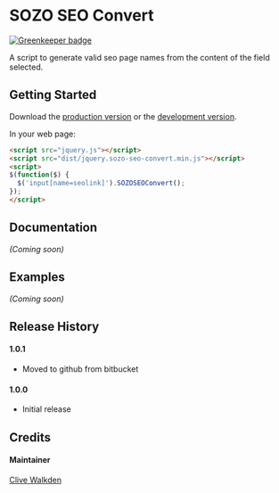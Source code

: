 # SOZO SEO Convert

[![Greenkeeper badge](https://badges.greenkeeper.io/clivewalkden/SOZOSEOConvert.svg)](https://greenkeeper.io/)

A script to generate valid seo page names from the content of the field selected.

## Getting Started

Download the [production version][min] or the [development version][max].

[min]: https://bitbucket.org/sozodesign/sozoseoconvert/raw/master/dist/jquery.sozo-seo-convert.min.js
[max]: https://bitbucket.org/sozodesign/sozoseoconvert/raw/development/src/sozo-seo-convert.js

In your web page:

```html
<script src="jquery.js"></script>
<script src="dist/jquery.sozo-seo-convert.min.js"></script>
<script>
$(function($) {
  $('input[name=seolink]').SOZOSEOConvert();
});
</script>
```

## Documentation
_(Coming soon)_

## Examples
_(Coming soon)_

## Release History
#### 1.0.1
 * Moved to github from bitbucket

#### 1.0.0
 * Initial release


## Credits

#### Maintainer

[Clive Walkden](http://clivewalkden.co.uk)
